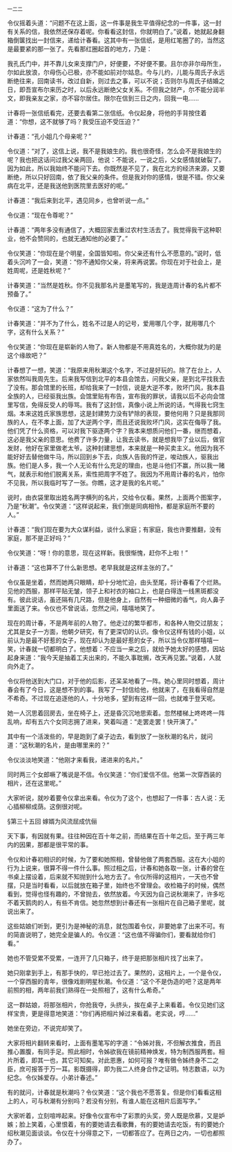     一二二 

   令仪摇着头道：“问题不在这上面，这一件事是我生平值得纪念的一件事，这一封有关系的信，我依然还保存着呢。你看看这封信，你就明白了。”说着，她就起身翻箱倒箧找出一封信来，递给计春看。这其中有一张信纸，是用红笔圈了的，当然这是最要紧的那一张了。先看那红圈起首的地方，乃是：

   我孔氏门中，并不靠儿女来支撑门户，好便要，不好便不要。且尔亦非尔母所生，尔如此放浪，尔母伤心已极，亦不能如前对尔姑息。今与儿约，儿能与周氏子永远断绝往来，回南读书，改过自新，则过去之事，可以不说；否则尔与周氏子结婚之日，即吾宣布尔来历之时，以后永远断绝父女关系。不但我之财产，尔不能分润半文，即我亲友之家，亦不容尔居住。限尔在信到三日之内，回我一电……

   计春将一张信纸看完，还要去看第二张信纸。令仪起身，将他的手背按住着道：“你想，这不就够了吗？我受压迫不受压迫？”

   计春道：“孔小姐几个母亲呢？”

   令仪道：“对了，这信上说，我不是我娘生的。我也很奇怪，怎么会不是我娘生的呢？我也把这话问过我父亲两回，他说：不能说，一说之后，父女感情就破裂了。因为如此，所以我始终不能问下去。你既然是不见了，我在北方的经济来源，又要断绝，所以只好回南，依了我父亲的条件。但是我对你的感情，很是不错。你父亲病在北平，还是我送他到医院里去医好的呢。”

   计春道：“我后来到北平，遇见同乡，也曾听说一点。”

   令仪道：“现在令尊呢？”

   计春道：“两年多没有通信了，大概回家去重过农村生活去了。我觉得我干这种职业，他不会赞同的，也就无通知他的必要了。”

   令仪笑道：“你现在是个明星，全国皆知啦。你父亲还有什么不愿意的。”说时，低着头沉吟了一会，笑道：“你不通知你父亲，将来再说罢。你现在对于社会上，是姓周呢，还是姓秋呢？”

   计春笑道：“当然是姓秋。你不见我那名片是墨笔写的，我是连周计春的名片都不预备了。”

   令仪道：“这为了什么？”

   计春笑道：“并不为了什么，姓名不过是人的记号，爱用哪几个字，就用哪几个字，这有什么关系？”

   令仪笑道：“你现在是崭新的人物了。新人物都是不用真姓名的，大概你就为的是这个缘故吧？”

   计春想了一想，笑道：“我原来用秋潮这个名字，不过是好玩的。除了在台上，人家依然叫我周先生。后来我写信到北平的本县会馆去，问我父亲，是到北平找我去了没有。那会馆里的长班，却给我来了一封信，说是大逆不孝，败坏门风，我本县全族的人，已经驱我出族。会馆里贴有布告，宣布我的罪状，请我以后不必向会馆里写信，免得反受人的辱骂。我有了这封信，真像小说上所说的话，气得我七窍生烟。本来这姓氏家族思想，这是封建势力没有铲除的表现，要他何用？只是我那同族的人，在不孝上面，加了大逆两个字，而且还说我败坏门风，这实在侮辱了我。他们凭了什么资格，可以对我下驱逐两个字？我本来想质问他们一番，继而想着，这必是我父亲的意思。他费了许多力量，让我去读书，就是想我毕了业以后，做官发财，他好在家里做老太爷。这种封建思想，本来就是一种买卖主义。他因为我不能好好去替他做牛马，所以回到乡下去，向族人告我的忤逆，唆动族人，驱我出族。他们是人多，我一个人无论有什么充足的理由，也是斗他们不赢，所以我一赌气，就表示和他们脱离关系，索性把周字不姓了。我因为不用周计春的名片，怕你不见我，所以我临时写了一张。你瞧，这才是我的名片呢。”

   说时，由衣袋里取出姓名两字横列的名片，交给令仪看。果然，上面两个图案字，乃是“秋潮”。令仪笑道：“这样说起来，我们倒是同病相怜，都是家庭所不要的人。”

   计春道：“我们现在要为大众谋利益，谈什么家庭；有家庭，我也许要推翻，没有家庭，那不是正好吗？”

   令仪笑道：“呀！你的意思，现在这样新。我很惭愧，赶你不上啦！”

   计春道：“这也算不了什么新思想。老早我就是这样主张的了。”

   令仪虽是坐着，然而她两只眼睛，却十分地忙迫，由头至尾，将计春看了个烂熟。见他的西服，那样平贴无皱，领子上和衬衣的袖口上，也是白得连一线黑斑都没有。彼此说话，虽还隔有几尺路，但是他身上，自然有一种细微的香气，向人鼻子里面送了来。令仪也不曾说话，忽然之间，嘻嘻地笑了。

   现在的周计春，不是两年前的人物了。他走过的繁华都市，和各种人物交过朋友；尤其是女子一方面，他朝夕研究，有了更深切的认识。像令仪这样有钱的小姐，以前认为是最不好惹的女子，现在却认为是最好惹的女子，所以当令仪那样嘻嘻一笑，计春就一切都明白了。他想着：不应当一来之后，就给予她太好的感想，因站起身来道：“我今天是抽着工夫出来的，不能久事耽搁，改天再见罢。”说着，人就向外走了。

   令仪将他送到大门口，对于他的后影，还呆呆地看了一阵。她心里同时想着，周计春会有了今日，这是想不到的事。我写了一封信给他，他就来了，在我看得自然是不希奇。不过现在追逐他的人，十分地多，望到有这样一回，也就难于登天呢。

   她一人沉思着回房去，坐在椅子上，还是昏沉沉地思索着。忽然楼梯上咚咚咚一阵乱响，却有五六个女同志拥了进来，笑着叫道：“走罢走罢！快开演了。”

   其中有一个活泼些的，早是跑到了桌子边去，看到放了一张秋潮的名片，就问道：“这秋潮的名片，是由哪里来的？”

   令仪淡淡地笑道：“他刚才来看我，递进来的名片。”

   同时两三个女郎噘了嘴说是不信。令仪笑道：“你们爱信不信。他第一次穿西装的相片，还在这里呢。”

   大家听说，就吵着要令仪拿出来看。令仪为了这个，也想起了一件事：古人说：无心插柳柳成荫。这倒很对呢。

   §第三十五回 嫁婿为风流屈成伉俪

   天下事，有因就有果。往往种因在百十年之前，而结果在百十年之后。至于两三年内的因果，那都是很平常的事。

   令仪和计春初相识的时候，为了要和她照相，曾替他做了两套西服。这在大小姐的行为上说来，很算不得一件什么事。照过相之后，计春和她各取一张，计春的曾在书桌上摆设着，后来就不知抛到什么地方去了。令仪所得的这相片，一天也不曾摆，只是当时看看，以后就放在箱子里，始终也不曾理会。收检箱子的时候，偶然看到，觉得也怪有趣的，不曾抛去，依然放着。今天因为自己说秋潮来了，许多吃不着天鹅肉的人，有些不肯信。她忽然想到计春还有一张相片在自己箱子里呢，就说出来了。

   这些姑娘们听到，更引为是神秘的消息，就包围着令仪，非要她拿了出来不可。有的简直说明了，她完全是骗人的。令仪道：“这也值不得骗你们，要看就给你们看。”

   她也不管受累不受累，一连开了几只箱子，终于是把那张相片找了出来了。

   她只刚拿到手上，有那手快的，早已抢过去了。果然的，这相片上，一个是令仪，一个穿西服的青年，很像戏剧明星秋潮。令仪道：“这个不是伪造的吧？这是两年前照的相，两年前我们熟得在一处照相了，这有什么希奇。”

   这一群姑娘，将那张相片，你抢我夺，头挤头，挨在桌子上来看着。令仪见她们这样宝贵，更是得意地笑道：“你们再把相片掉过来看着。老实说，哼……”

   她坐在旁边，不说完却笑了。

   大家将相片翻转来看时，上面有墨笔写的字道：“令姊对我，不但解衣推食，而且推心置腹，有同手足。照此相时，令姊欲我在镜前精神焕发，特为制西服两套。相片所着，即其一也，其它可知矣。对此恩惠，如何可报？唯有做令姊终身不二之臣，庶可报答于万一耳。影既摄得，即为我二人终身合作之证明。特志数语，以为纪念。令仪姊爱存。小弟计春述。”

   有的就问，计春就是秋潮吗？令仪笑道：“这个我也不愿答复。但是你们看看这相上的人，可与秋潮有分别吗？若没有分别，有谁人能在这相片后面写字。”

   大家听着，立刻喧哗起来。好像令仪宣布中了彩票的头奖，旁人既是欣慕，又是妒嫉；脸上笑着，心里恨着，有的要她请去看歌舞，有的要她请去吃饭，有的要她介绍秋潮见面谈谈。令仪在十分得意之下，一切都答应了。在两日之内，一切也都照办了。

